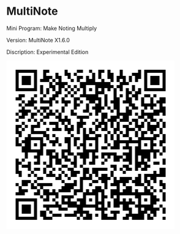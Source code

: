 # MultiNote
Mini Program: Make Noting Multiply

Version: MultiNote X1.6.0

Discription: Experimental Edition

![](https://github.com/iClassic-Live/MultiNote/blob/master/images/MultiNote%20Trail%20Version.jpg?raw=true)